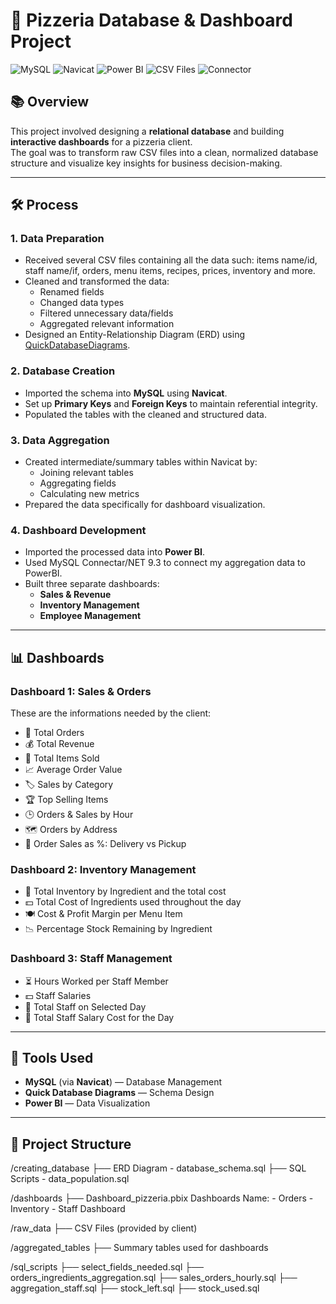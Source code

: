 # 🍕 Pizzeria Database & Dashboard Project

![MySQL](https://img.shields.io/badge/Database-MySQL-blue)
![Navicat](https://img.shields.io/badge/Tool-Navicat-lightgrey)
![Power BI](https://img.shields.io/badge/Visualization-Power%20BI-yellow)
![CSV Files](https://img.shields.io/badge/Data-CSV-important)
![Connector](https://img.shields.io/badge/MySQL%20Connector-NET%209.3-green)


## 📚 Overview
This project involved designing a **relational database** and building **interactive dashboards** for a pizzeria client.  
The goal was to transform raw CSV files into a clean, normalized database structure and visualize key insights for business decision-making.

---

## 🛠️ Process

### 1. Data Preparation
- Received several CSV files containing all the data such: items name/id, staff name/if, orders, menu items, recipes, prices, inventory and more.
- Cleaned and transformed the data:
  - Renamed fields
  - Changed data types
  - Filtered unnecessary data/fields
  - Aggregated relevant information
- Designed an Entity-Relationship Diagram (ERD) using [QuickDatabaseDiagrams](https://quickdatabasediagrams.com/).

### 2. Database Creation
- Imported the schema into **MySQL** using **Navicat**.
- Set up **Primary Keys** and **Foreign Keys** to maintain referential integrity.
- Populated the tables with the cleaned and structured data.

### 3. Data Aggregation
- Created intermediate/summary tables within Navicat by:
  - Joining relevant tables
  - Aggregating fields
  - Calculating new metrics
- Prepared the data specifically for dashboard visualization.

### 4. Dashboard Development
- Imported the processed data into **Power BI**.
- Used MySQL Connectar/NET 9.3 to connect my aggregation data to PowerBI.
- Built three separate dashboards:
  - **Sales & Revenue**
  - **Inventory Management**
  - **Employee Management**

---

## 📊 Dashboards

### Dashboard 1: Sales & Orders
These are the informations needed by the client:
- 🛒 Total Orders
- 💰 Total Revenue
- 🍕 Total Items Sold
- 📈 Average Order Value
- 🏷️ Sales by Category
- 🏆 Top Selling Items
- 🕒 Orders & Sales by Hour
- 🗺️ Orders by Address
- 🚚 Order Sales as %: Delivery vs Pickup

### Dashboard 2: Inventory Management
- 🧂 Total Inventory by Ingredient and the total cost
- 💵 Total Cost of Ingredients used throughout the day
- 🍽️ Cost & Profit Margin per Menu Item
- 📉 Percentage Stock Remaining by Ingredient

### Dashboard 3: Staff Management
- ⏳ Hours Worked per Staff Member
- 💵 Staff Salaries
- 👥 Total Staff on Selected Day
- 🏦 Total Staff Salary Cost for the Day

---

## 🧰 Tools Used
- **MySQL** (via **Navicat**) — Database Management
- **Quick Database Diagrams** — Schema Design
- **Power BI** — Data Visualization

---

## 📂 Project Structure

/creating_database
    ├── ERD Diagram - database_schema.sql
    ├── SQL Scripts - data_population.sql

/dashboards
    ├── Dashboard_pizzeria.pbix
    Dashboards Name:
    - Orders
    - Inventory
    - Staff Dashboard

/raw_data
    ├── CSV Files (provided by client)

/aggregated_tables
    ├── Summary tables used for dashboards

/sql_scripts
    ├── select_fields_needed.sql
    ├── orders_ingredients_aggregation.sql
    ├── sales_orders_hourly.sql
    ├── aggregation_staff.sql
    ├── stock_left.sql
    ├── stock_used.sql

